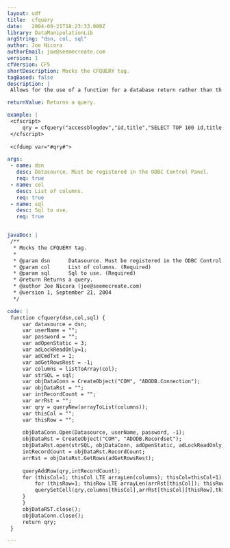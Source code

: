```yaml
---
layout: udf
title:  cfquery
date:   2004-09-21T18:23:33.000Z
library: DataManipulationLib
argString: "dsn, col, sql"
author: Joe Nicora
authorEmail: joe@seemecreate.com
version: 1
cfVersion: CF5
shortDescription: Mocks the CFQUERY tag.
tagBased: false
description: |
 Allows for the use of a function for a database return rather than th CFQUERY tag.

returnValue: Returns a query.

example: |
 <cfscript>
     qry = cfquery("accessblogdev","id,title","SELECT TOP 100 id,title from tblblogentries");
 </cfscript>
 
 <cfdump var="#qry#">

args:
 - name: dsn
   desc: Datasource. Must be registered in the ODBC Control Panel.
   req: true
 - name: col
   desc: List of columns.
   req: true
 - name: sql
   desc: Sql to use.
   req: true


javaDoc: |
 /**
  * Mocks the CFQUERY tag.
  * 
  * @param dsn      Datasource. Must be registered in the ODBC Control Panel. (Required)
  * @param col      List of columns. (Required)
  * @param sql      Sql to use. (Required)
  * @return Returns a query. 
  * @author Joe Nicora (joe@seemecreate.com) 
  * @version 1, September 21, 2004 
  */

code: |
 function cfquery(dsn,col,sql) {
     var datasource = dsn;    
     var userName = "";
     var password = "";
     var adOpenStatic = 3;
     var adLockReadOnly=1;
     var adCmdTxt = 1;
     var adGetRowsRest = -1;
     var columns = listToArray(col); 
     var strSQL = sql;
     var objDataConn = CreateObject("COM", "ADODB.Connection");
     var objDataRst = "";
     var intRecordCount = "";
     var arrRst = "";
     var qry = queryNew(arrayToList(columns));
     var thisCol = "";
     var thisRow = "";
 
     objDataConn.Open(Datasource, userName, password, -1);
     objDataRst = CreateObject("COM", "ADODB.Recordset");
     objDataRst.open(strSQL, objDataConn, adOpenStatic, adLockReadOnly, adCmdTxt);  
     intRecordCount = objDataRst.RecordCount;
     arrRst = objDataRst.GetRows(adGetRowsRest);
     
     queryAddRow(qry,intRecordCount);
     for (thisCol=1; thisCol LTE arrayLen(columns); thisCol=thisCol+1) {
         for (thisRow=1; thisRow LTE arrayLen(arrRst[thisCol]); thisRow=thisRow+1) {
         querySetCell(qry,columns[thisCol],arrRst[thisCol][thisRow],thisRow);
     }
     }
     objDataRST.close();
     objDataConn.close();
     return qry;
 }

---
```


